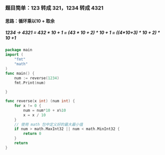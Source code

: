 ### 题目简单：123 转成 321，1234 转成 4321

#### 思路：循环乘以️10 + 取余 	
##### 1234 -> 4321 = 432 * 10 + 1 = (43 * 10 + 2) * 10 + 1 = ((4*10+3) * 10 + 2) * 10 +1

```go
package main
import (
	"fmt"
    "math"
)
func main() {
	num := reverse(1234)
    fmt.Print(num)
	
}

func reverse(x int) (num int) {
	for x != 0 {
		num = num*10 + x%10
		x = x / 10
	}
	// 使用 math 包中定义好的最大最小值
	if num > math.MaxInt32 || num < math.MinInt32 {
		return 0
	}
	return
}
```